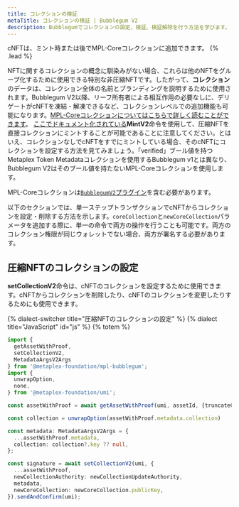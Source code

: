 ```yaml
---
title: コレクションの検証
metaTitle: コレクションの検証 | Bubblegum V2
description: Bubblegumでコレクションの設定、検証、検証解除を行う方法を学びます。
---
```


cNFTは、ミント時または後でMPL-Coreコレクションに追加できます。 {% .lead %}

NFTに関するコレクションの概念に馴染みがない場合、これらは他のNFTをグループ化するために使用できる特別な非圧縮NFTです。したがって、**コレクション**のデータは、コレクション全体の名前とブランディングを説明するために使用されます。Bubblegum V2以降、リーフ所有者による相互作用の必要なしに、デリゲートがcNFTを凍結・解凍できるなど、コレクションレベルでの追加機能も可能になります。[MPL-Coreコレクションについてはこちらで詳しく読むことができます](/jp/core/collections)。
[ここでドキュメント化されている](/jp/bubblegum-v2/mint-cnfts#minting-to-a-collection)**MintV2**命令を使用して、圧縮NFTを直接コレクションにミントすることが可能であることに注意してください。とはいえ、コレクションなしでcNFTをすでにミントしている場合、そのcNFTにコレクションを設定する方法を見てみましょう。「verified」ブール値を持つMetaplex Token Metadataコレクションを使用するBubblegum v1とは異なり、Bubblegum V2はそのブール値を持たないMPL-Coreコレクションを使用します。

MPL-Coreコレクションは[`BubblegumV2`プラグイン](/jp/core/plugins/bubblegum)を含む必要があります。

以下のセクションでは、単一ステップトランザクションでcNFTからコレクションを設定・削除する方法を示します。`coreCollection`と`newCoreCollection`パラメータを追加する際に、単一の命令で両方の操作を行うことも可能です。両方のコレクション権限が同じウォレットでない場合、両方が署名する必要があります。

## 圧縮NFTのコレクションの設定
**setCollectionV2**命令は、cNFTのコレクションを設定するために使用できます。cNFTからコレクションを削除したり、cNFTのコレクションを変更したりするためにも使用できます。

{% dialect-switcher title="圧縮NFTのコレクションの設定" %}
{% dialect title="JavaScript" id="js" %}
{% totem %}

```ts
import {
  getAssetWithProof,
  setCollectionV2,
  MetadataArgsV2Args
} from '@metaplex-foundation/mpl-bubblegum';
import {
  unwrapOption,
  none,
} from '@metaplex-foundation/umi';

const assetWithProof = await getAssetWithProof(umi, assetId, {truncateCanopy: true});

const collection = unwrapOption(assetWithProof.metadata.collection)

const metadata: MetadataArgsV2Args = {
  ...assetWithProof.metadata,
  collection: collection?.key ?? null,
};

const signature = await setCollectionV2(umi, {
  ...assetWithProof,
  newCollectionAuthority: newCollectionUpdateAuthority,
  metadata,
  newCoreCollection: newCoreCollection.publicKey,
}).sendAndConfirm(umi);
```